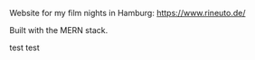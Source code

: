 Website for my film nights in Hamburg: https://www.rineuto.de/

Built with the MERN stack.

test
test
